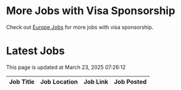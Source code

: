 # More Jobs with Visa Sponsorship

Check out [Europe Jobs](https://github.com/sureshparimi/europejobs#latest-jobs) for more jobs with visa sponsorship.

# Latest Jobs

This page is updated at March 23, 2025 07:26:12

| Job Title | Job Location | Job Link | Job Posted |
| --- | --- | --- | --- |
